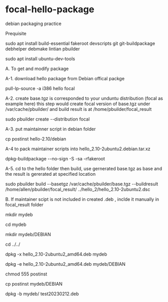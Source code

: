 # focal-hello-package
debian packaging practice

Prequisite

sudo apt install build-essential fakeroot devscripts git git-buildpackage debhelper debmake lintian pbuilder

sudo apt install ubuntu-dev-tools




A. To get and modify package

A-1. download hello package from Debian offical packge

pull-lp-source -a i386 hello focal


A-2. create base.tgz is corresponded to your unduntu distribution (focal as example here)
this step would create focal version of base.tgz under /var/cache/pbuilder/
and build result is at /home/pbuilder/focal_result

sudo pbuilder create --distribution focal



A-3. put maintainner script in debian folder

cp postinst hello-2.10/debian


A-4 to pack maintainer scripts into hello_2.10-2ubuntu2.debian.tar.xz

dpkg-buildpackage --no-sign  -S -sa -rfakeroot


A-5. cd to the hello folder then build, use gernerated base.tgz as base and the result is gererated at specified location

sudo pbuilder build --basetgz /var/cache/pbuilder/base.tgz --buildresult /home/allen/pbuilder/focal_result/ ../hello_2/hello_2.10-2ubuntu2.dsc




B. If maintainer scipt is not included in created .deb , inclde it manually in focal_result folder

mkdir mydeb

cd mydeb

mkdir mydeb/DEBIAN

cd ../../

dpkg -x hello_2.10-2ubuntu2_amd64.deb mydeb

dpkg -e hello_2.10-2ubuntu2_amd64.deb mydeb/DEBIAN

chmod 555 postinst

cp postinst mydeb/DEBIAN

dpkg -b mydeb/ test20230212.deb
